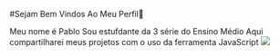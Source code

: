 #Sejam Bem Vindos Ao Meu Perfil🤡

Meu nome é Pablo
Sou estufdante da 3 série do Ensino Médio
Aqui compartilharei meus projetos com o uso da ferramenta JavaScript
![](![image](https://github.com/Pannunzio0107/Pannunzio/assets/171850956/452f4a2f-77f5-4f31-9dbe-bd07f1ca241a)
)
